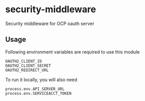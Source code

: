 # security-middleware
Security middleware for OCP oauth server
## Usage

Following environment variables are required to use this module
```
OAUTH2_CLIENT_ID
OAUTH2_CLIENT_SECRET
OAUTH2_REDIRECT_URL
```
To run it locally, you will also need
```
process.env.API_SERVER_URL
process.env.SERVICEACCT_TOKEN
```